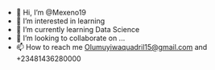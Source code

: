 - 👋 Hi, I’m @Mexeno19
- 👀 I’m interested in learning
- 🌱 I’m currently learning Data Science 
- 💞️ I’m looking to collaborate on ...
- 📫 How to reach me Olumuyiwaquadril15@gmail.com and +23481436280000
<!---
Mexeno19/Mexeno19 is a ✨ special ✨ repository because its `README.md` (this file) appears on your GitHub profile.
You can click the Preview link to take a look at your changes.
--->
